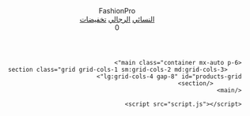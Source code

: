 <!DOCTYPE html>
<html lang="ar" dir="rtl">
<head>
    <meta charset="UTF-8">
    <meta name="viewport" content="width=device-width, initial-scale=1.0">
    <title>متجر عصري بـ Tailwind</title>
    <script src="https://cdn.tailwindcss.com"></script>
    <link rel="stylesheet" href="https://cdnjs.cloudflare.com/ajax/libs/font-awesome/6.0.0-beta3/css/all.min.css">
</head>
<body class="bg-gray-50"> <header class="bg-white shadow-md p-4 flex justify-between items-center sticky top-0 z-10">
        <div class="text-3xl font-bold text-blue-600">FashionPro</div>
        <div class="flex space-x-4 space-x-reverse">
            <a href="#" class="text-gray-700 hover:text-blue-600 font-medium transition duration-300">النسائي</a>
            <a href="#" class="text-gray-700 hover:text-blue-600 font-medium transition duration-300">الرجالي</a>
            <a href="#" class="text-gray-700 hover:text-blue-600 font-medium transition duration-300">تخفيضات</a>
        </div>
        <div class="relative cursor-pointer text-xl text-gray-700 hover:text-blue-600">
            <i class="fas fa-shopping-bag"></i>
            <span id="cart-count" class="absolute -top-1 -right-2 bg-red-500 text-white text-xs rounded-full h-5 w-5 flex items-center justify-center">0</span>
        </div>
    </header>

    <main class="container mx-auto p-6">
        <section class="grid grid-cols-1 sm:grid-cols-2 md:grid-cols-3 lg:grid-cols-4 gap-8" id="products-grid">
            </section>
    </main>
    
    <script src="script.js"></script> 
</body>
</html>
